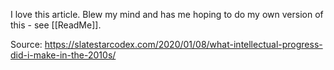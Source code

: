 I love this article. Blew my mind and has me hoping to do my own version of this - see [[ReadMe]]. 

Source: https://slatestarcodex.com/2020/01/08/what-intellectual-progress-did-i-make-in-the-2010s/
